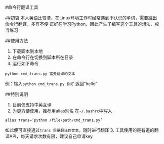 #命令行翻译工具


##初衷
本人英语比较渣，在Linux环境工作时经常遇到不认识的单词，需要跳出命令行翻译，多有不便
正好在学习Python，因此产生了编写这个工具的想法，权当练习


##使用方法
1. 下载脚本到本地
2. 在命令行在切换到脚本所在目录
3. 运行如下命令
```
python cmd_trans.py 需要翻译的文本
```
例：输入<code>python cmd_trans.py 你好</code>
返回“hello”


##特别说明
1. 目前仅支持中英互译
2. 为更方便使用，推荐用alias别名
在<code>~/.bashrc</code>中写入
```
alias trans=‘python /file/path/cmd_trans.py’
```
如此便可直接通过<code>trans 需要翻译的文本</code>，随时进行翻译
3. 工具使用的是有道的翻译API，每天请求次数有限，建议自己申请key
